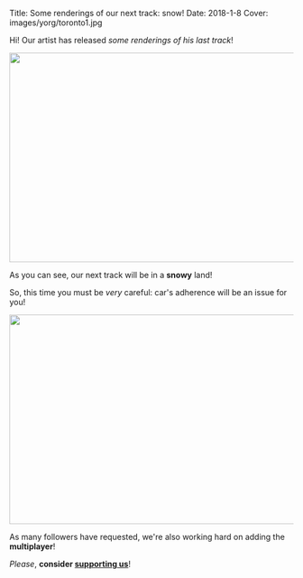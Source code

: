 Title: Some renderings of our next track: snow!
Date: 2018-1-8
Cover: images/yorg/toronto1.jpg

Hi! Our artist has released *some renderings of his last track*!

<p align="center"><a href="{filename}/images/yorg/toronto1.jpg"><img src="{filename}/images/yorg/toronto1.jpg" width="660" height="371" /></a></p>

As you can see, our next track will be in a **snowy** land!

So, this time you must be *very* careful: car's adherence will be an issue for you!

<p align="center"><a href="{filename}/images/yorg/toronto2.jpg"><img src="{filename}/images/yorg/toronto2.jpg" width="660" height="371" /></a></p>

As many followers have requested, we're also working hard on adding the **multiplayer**!

*Please*, **consider [supporting us]({filename}/pages/support_us.md)**!
